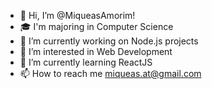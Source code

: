 - 👋 Hi, I’m @MiqueasAmorim!
- 🎓 I'm majoring in Computer Science
- 🔭 I’m currently working on Node.js projects
- 👀 I’m interested in Web Development
- 🌱 I’m currently learning ReactJS
- 📫 How to reach me miqueas.at@gmail.com
<!---
MiqueasAmorim/MiqueasAmorim is a ✨ special ✨ repository because its `README.md` (this file) appears on your GitHub profile.
You can click the Preview link to take a look at your changes.
--->
